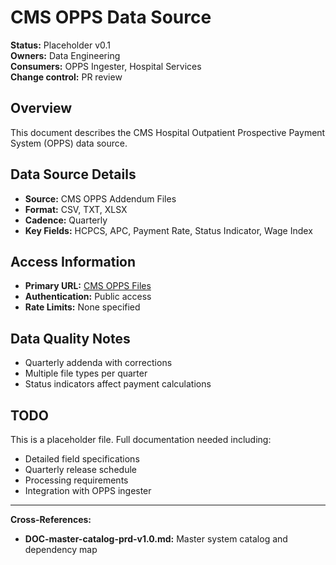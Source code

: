 # CMS OPPS Data Source

**Status:** Placeholder v0.1  
**Owners:** Data Engineering  
**Consumers:** OPPS Ingester, Hospital Services  
**Change control:** PR review  

## Overview
This document describes the CMS Hospital Outpatient Prospective Payment System (OPPS) data source.

## Data Source Details
- **Source:** CMS OPPS Addendum Files
- **Format:** CSV, TXT, XLSX
- **Cadence:** Quarterly
- **Key Fields:** HCPCS, APC, Payment Rate, Status Indicator, Wage Index

## Access Information
- **Primary URL:** [CMS OPPS Files](https://www.cms.gov/medicare/payment/prospective-payment-systems/hospital-outpatient)
- **Authentication:** Public access
- **Rate Limits:** None specified

## Data Quality Notes
- Quarterly addenda with corrections
- Multiple file types per quarter
- Status indicators affect payment calculations

## TODO
This is a placeholder file. Full documentation needed including:
-  Detailed field specifications
-  Quarterly release schedule
-  Processing requirements
-  Integration with OPPS ingester

---
**Cross-References:**
- **DOC-master-catalog-prd-v1.0.md:** Master system catalog and dependency map
